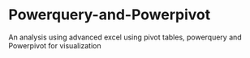 # Powerquery-and-Powerpivot
An analysis using advanced excel using pivot tables, powerquery and Powerpivot for visualization
